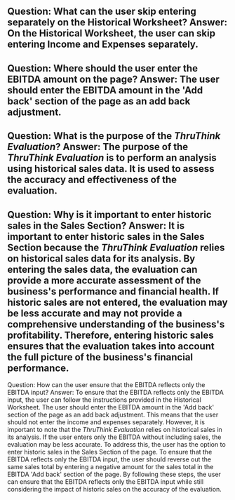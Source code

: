 Question: What can the user skip entering separately on the Historical Worksheet?
Answer: On the Historical Worksheet, the user can skip entering Income and Expenses separately.
---
Question: Where should the user enter the EBITDA amount on the page?
Answer: The user should enter the EBITDA amount in the 'Add back' section of the page as an add back adjustment.
---
Question: What is the purpose of the *ThruThink Evaluation*?
Answer: The purpose of the *ThruThink Evaluation* is to perform an analysis using historical sales data. It is used to assess the accuracy and effectiveness of the evaluation.
---
Question: Why is it important to enter historic sales in the Sales Section?
Answer: It is important to enter historic sales in the Sales Section because the *ThruThink Evaluation* relies on historical sales data for its analysis. By entering the sales data, the evaluation can provide a more accurate assessment of the business's performance and financial health. If historic sales are not entered, the evaluation may be less accurate and may not provide a comprehensive understanding of the business's profitability. Therefore, entering historic sales ensures that the evaluation takes into account the full picture of the business's financial performance.
---
Question: How can the user ensure that the EBITDA reflects only the EBITDA input?
Answer: To ensure that the EBITDA reflects only the EBITDA input, the user can follow the instructions provided in the Historical Worksheet. The user should enter the EBITDA amount in the 'Add back' section of the page as an add back adjustment. This means that the user should not enter the income and expenses separately.
However, it is important to note that the *ThruThink Evaluation* relies on historical sales in its analysis. If the user enters only the EBITDA without including sales, the evaluation may be less accurate. To address this, the user has the option to enter historic sales in the Sales Section of the page. To ensure that the EBITDA reflects only the EBITDA input, the user should reverse out the same sales total by entering a negative amount for the sales total in the EBITDA 'Add back' section of the page.
By following these steps, the user can ensure that the EBITDA reflects only the EBITDA input while still considering the impact of historic sales on the accuracy of the evaluation.
